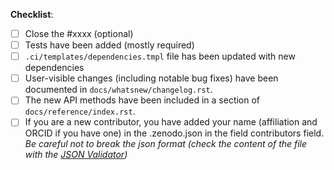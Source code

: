 <!-- add description of the PR here -->


**Checklist**:

- [ ] Close the #xxxx (optional)
- [ ] Tests have been added (mostly required)
- [ ] `.ci/templates/dependencies.tmpl` file has been updated with new dependencies
- [ ] User-visible changes (including notable bug fixes) have been documented in `docs/whatsnew/changelog.rst`.
- [ ] The new API methods have been included in a section of `docs/reference/index.rst`.
- [ ] If you are a new contributor, you have added your name (affiliation and ORCID
      if you have one) in the .zenodo.json in the field contributors field. *Be careful
      not to break the json format (check the content of the file with the
      [JSON Validator](https://jsonformatter.curiousconcept.com/))*
